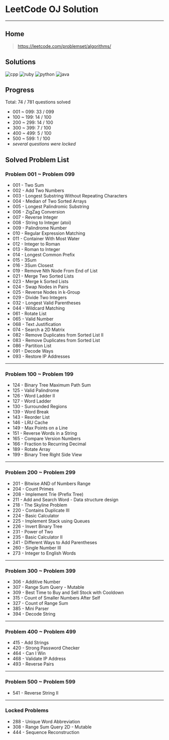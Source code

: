 # LeetCode OJ Solution

---

## Home

>https://leetcode.com/problemset/algorithms/

## Solutions

![cpp](https://img.shields.io/badge/cpp-74-f34b7d.svg)
![ruby](https://img.shields.io/badge/ruby-22-701516.svg)
![python](https://img.shields.io/badge/python-16-3572A5.svg)
![java](https://img.shields.io/badge/java-3-b07219.svg)

## Progress

Total: 74 / 781 questions solved

* 001 ~ 099: 33 / 099
* 100 ~ 199: 14 / 100
* 200 ~ 299: 14 / 100
* 300 ~ 399: 7 / 100
* 400 ~ 499: 5 / 100
* 500 ~ 599: 1 / 100
* *several questions were locked*

## Solved Problem List

### Problem 001 ~ Problem 099

* 001 - Two Sum
* 002 - Add Two Numbers
* 003 - Longest Substring Without Repeating Characters
* 004 - Median of Two Sorted Arrays
* 005 - Longest Palindromic Substring
* 006 - ZigZag Conversion
* 007 - Reverse Integer
* 008 - String to Integer (atoi)
* 009 - Palindrome Number
* 010 - Regular Expression Matching
* 011 - Container With Most Water
* 012 - Integer to Roman
* 013 - Roman to Integer
* 014 - Longest Common Prefix
* 015 - 3Sum
* 016 - 3Sum Closest
* 019 - Remove Nth Node From End of List
* 021 - Merge Two Sorted Lists
* 023 - Merge k Sorted Lists
* 024 - Swap Nodes in Pairs
* 025 - Reverse Nodes in k-Group
* 029 - Divide Two Integers
* 032 - Longest Valid Parentheses
* 044 - Wildcard Matching
* 061 - Rotate List
* 065 - Valid Number
* 068 - Text Justification
* 074 - Search a 2D Matrix
* 082 - Remove Duplicates from Sorted List II
* 083 - Remove Duplicates from Sorted List
* 086 - Partition List
* 091 - Decode Ways
* 093 - Restore IP Addresses

---

### Problem 100 ~ Problem 199

* 124 - Binary Tree Maximum Path Sum
* 125 - Valid Palindrome
* 126 - Word Ladder II
* 127 - Word Ladder
* 130 - Surrounded Regions
* 139 - Word Break
* 143 - Reorder List
* 146 - LRU Cache
* 149 - Max Points on a Line
* 151 - Reverse Words in a String
* 165 - Compare Version Numbers
* 166 - Fraction to Recurring Decimal
* 189 - Rotate Array
* 199 - Binary Tree Right Side View

---

### Problem 200 ~ Problem 299

* 201 - Bitwise AND of Numbers Range
* 204 - Count Primes
* 208 - Implement Trie (Prefix Tree)
* 211 - Add and Search Word - Data structure design
* 218 - The Skyline Problem
* 220 - Contains Duplicate III
* 224 - Basic Calculator
* 225 - Implement Stack using Queues
* 226 - Invert Binary Tree
* 231 - Power of Two
* 235 - Basic Calculator II
* 241 - Different Ways to Add Parentheses
* 260 - Single Number III
* 273 - Integer to English Words

---

### Problem 300 ~ Problem 399

* 306 - Additive Number
* 307 - Range Sum Query - Mutable
* 309 - Best Time to Buy and Sell Stock with Cooldown
* 315 - Count of Smaller Numbers After Self
* 327 - Count of Range Sum
* 385 - Mini Parser
* 394 - Decode String

---

### Problem 400 ~ Problem 499

* 415 - Add Strings
* 420 - Strong Password Checker
* 464 - Can I Win
* 468 - Validate IP Address
* 493 - Reverse Pairs

---

### Problem 500 ~ Problem 599

* 541 - Reverse String II

---

### Locked Problems

* 288 - Unique Word Abbreviation
* 308 - Range Sum Query 2D - Mutable
* 444 - Sequence Reconstruction